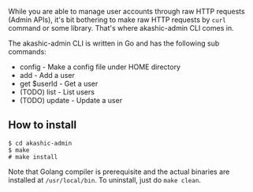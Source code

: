 While you are able to manage user accounts through raw HTTP requests (Admin APIs), it's bit bothering to make raw HTTP requests by `curl` command or some library. That's where akashic-admin CLI comes in.

The akashic-admin CLI is written in Go and has the following sub commands:

* config - Make a config file under HOME directory
* add - Add a user
* get $userId - Get a user
* (TODO) list - List users
* (TODO) update - Update a user

## How to install

```
$ cd akashic-admin
$ make
# make install
```

Note that Golang compiler is prerequisite and the actual binaries are installed at `/usr/local/bin`. To uninstall, just do `make clean`.